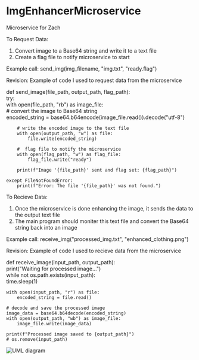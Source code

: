 # ImgEnhancerMicroservice
Microservice for Zach

To Request Data:
1. Convert image to a Base64 string and write it to a text file
2. Create a flag file to notify microservice to start
   
Example call: send_img(img_filename, "img.txt", "ready.flag") <br/>

Revision: Example of code I used to request data from the microservice <br/>

def send_image(file_path, output_path, flag_path): <br/>
    try: <br/>
        with open(file_path, "rb") as image_file: <br/>
            # convert the image to Base64 string<br/>
            encoded_string = base64.b64encode(image_file.read()).decode("utf-8")<br/>
            
        # write the encoded image to the text file
        with open(output_path, "w") as file:
            file.write(encoded_string)

        #  flag file to notify the microservice
        with open(flag_path, "w") as flag_file:
            flag_file.write("ready")

        print(f"Image '{file_path}' sent and flag set: {flag_path}")

    except FileNotFoundError:
        print(f"Error: The file '{file_path}' was not found.")

To Recieve Data:
1. Once the microservice is done enhancing the image, it sends the data to the output text file
2. The main program should moniter this text file and convert the Base64 string back into an image
   
Example call: receive_img("processed_img.txt", "enhanced_clothing.png")<br/>

Revision: Example of code I used to recieve data from the microservice<br/>

def receive_image(input_path, output_path):<br/>
    print("Waiting for processed image...")<br/>
    while not os.path.exists(input_path):<br/>
        time.sleep(1)

    with open(input_path, "r") as file:
        encoded_string = file.read()

    # decode and save the processed image
    image_data = base64.b64decode(encoded_string)
    with open(output_path, "wb") as image_file:
        image_file.write(image_data)

    print(f"Processed image saved to {output_path}")
    # os.remove(input_path)


![UML diagram](https://github.com/user-attachments/assets/ab8d7af5-daba-4474-a49e-2ea478365ab6)
